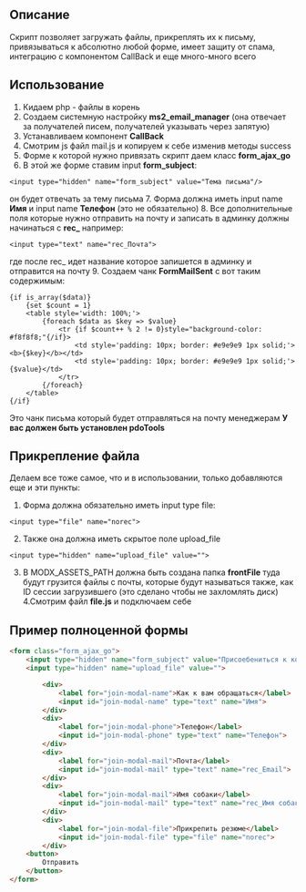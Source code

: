 ## Описание

Скрипт позволяет загружать файлы, прикреплять их к письму, привязываться к абсолютно любой форме, имеет защиту от спама, интеграцию с компонентом CallBack и еще много-много всего

## Использование

1. Кидаем php - файлы в корень
2. Создаем системную настройку **ms2_email_manager** (она отвечает за получателей писем, получателей указывать через запятую)
3. Устанавливаем компонент **CallBack**
4. Смотрим js файл mail.js и копируем к себе изменив методы success
5. Форме к которой нужно привязать скрипт даем класс **form_ajax_go**
6. В этой же форме ставим input **form_subject**:

`<input type="hidden" name="form_subject" value="Тема письма"/>`

он будет отвечать за тему письма
7. Форма должна иметь input name **Имя** и input name **Телефон** (это не обязательно)
8. Все дополнительные поля которые нужно отправить на почту и записать в админку должны начинаться с **rec_** например:


`<input type="text" name="rec_Почта">`

где после rec_ идет название которое запишется в админку и отправится на почту
9. Создаем чанк **FormMailSent** с вот таким содержимым:


```fenome
{if is_array($data)}
    {set $count = 1}
    <table style='width: 100%;'>
        {foreach $data as $key => $value}
            <tr {if $count++ % 2 != 0}style="background-color: #f8f8f8;"{/if}>
                <td style='padding: 10px; border: #e9e9e9 1px solid;'><b>{$key}</b></td>
                <td style='padding: 10px; border: #e9e9e9 1px solid;'>{$value}</td>
            </tr>
        {/foreach}
    </table>
{/if}
```

Это чанк письма который будет отправляться на почту менеджерам **У вас должен быть установлен pdoTools**

## Прикрепление файла

Делаем все тоже самое, что и в использовании, только добавляются еще и эти пункты:

1. Форма должна обязательно иметь input type file:


`<input type="file" name="norec">`

2. Также она должна иметь скрытое поле upload_file


`<input type="hidden" name="upload_file" value="">`

3. В MODX_ASSETS_PATH должна быть создана папка **frontFile** туда будут грузится файлы с почты, которые будут называться также, как ID сессии загрузившего (это сделано чтобы не захломлять диск)
4.Смотрим файл **file.js** и подключаем себе

## Пример полноценной формы

```html
<form class="form_ajax_go">
    <input type="hidden" name="form_subject" value="Присоебениться к команде"/>
    <input type="hidden" name="upload_file" value="">

        <div>
            <label for="join-modal-name">Как к вам обращаться</label>
            <input id="join-modal-name" type="text" name="Имя">
        </div>
        <div>
            <label for="join-modal-phone">Телефон</label>
            <input id="join-modal-phone" type="text" name="Телефон">
        </div>
        <div>
            <label for="join-modal-mail">Почта</label>
            <input id="join-modal-mail" type="text" name="rec_Email">
        </div>
        <div>
            <label for="join-modal-mail">Имя собаки</label>
            <input id="join-modal-mail" type="text" name="rec_Имя собаки">
        </div>
        <div>
            <label for="join-modal-file">Прикрепить резюме</label>
            <input id="join-modal-file" type="file" name="norec">
        </div>
    <button>
        Отправить
    </button>
</form>
```